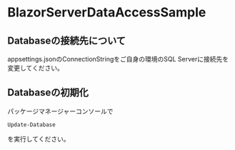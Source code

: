 # BlazorServerDataAccessSample

## Databaseの接続先について

appsettings.jsonのConnectionStringをご自身の環境のSQL Serverに接続先を変更してください。

## Databaseの初期化

パッケージマネージャーコンソールで

```
Update-Database
```

を実行してください。

